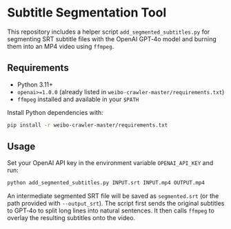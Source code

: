 # Subtitle Segmentation Tool

This repository includes a helper script `add_segmented_subtitles.py` for segmenting SRT subtitle files with the OpenAI GPT‑4o model and burning them into an MP4 video using `ffmpeg`.

## Requirements

- Python 3.11+
- `openai>=1.0.0` (already listed in `weibo-crawler-master/requirements.txt`)
- `ffmpeg` installed and available in your `$PATH`

Install Python dependencies with:

```bash
pip install -r weibo-crawler-master/requirements.txt
```

## Usage

Set your OpenAI API key in the environment variable `OPENAI_API_KEY` and run:

```bash
python add_segmented_subtitles.py INPUT.srt INPUT.mp4 OUTPUT.mp4
```

An intermediate segmented SRT file will be saved as `segmented.srt` (or the path provided with `--output_srt`). The script first sends the original subtitles to GPT‑4o to split long lines into natural sentences. It then calls `ffmpeg` to overlay the resulting subtitles onto the video.
